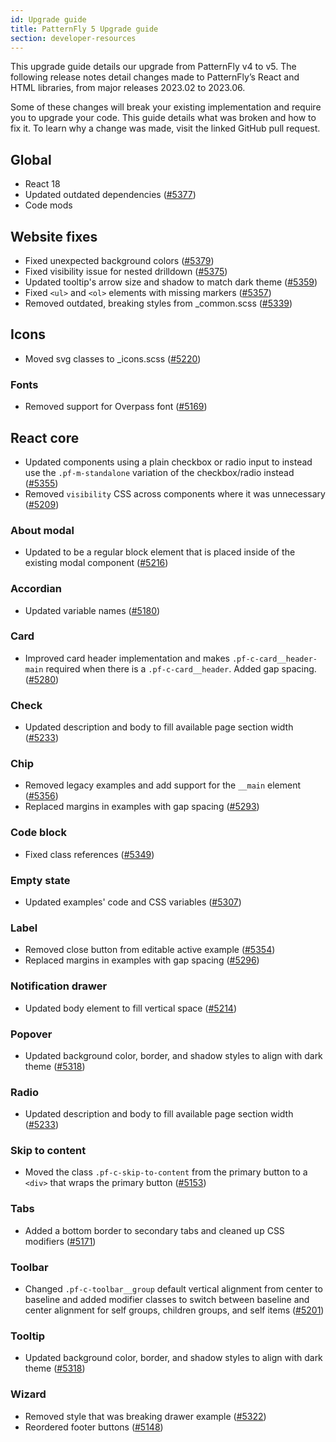 ```yaml
---
id: Upgrade guide
title: PatternFly 5 Upgrade guide
section: developer-resources
---
```


This upgrade guide details our upgrade from PatternFly v4 to v5. The following release notes detail changes made to PatternFly’s React and HTML libraries, from major releases 2023.02 to 2023.06.

Some of these changes will break your existing implementation and require you to upgrade your code. This guide details what was broken and how to fix it. To learn why a change was made, visit the linked GitHub pull request.

## Global

- React 18
- Updated outdated dependencies ([#5377](https://github.com/patternfly/patternfly/pull/5377))
- Code mods

## Website fixes

- Fixed unexpected background colors ([#5379](https://github.com/patternfly/patternfly/pull/5379))
- Fixed visibility issue for nested drilldown ([#5375](https://github.com/patternfly/patternfly/pull/5375))
- Updated tooltip's arrow size and shadow to match dark theme ([#5359](https://github.com/patternfly/patternfly/pull/5359))
- Fixed `<ul>` and `<ol>` elements with missing markers ([#5357](https://github.com/patternfly/patternfly/pull/5357))
- Removed outdated, breaking styles from _common.scss ([#5339](https://github.com/patternfly/patternfly/pull/5339))

## Icons

- Moved svg classes to _icons.scss ([#5220](https://github.com/patternfly/patternfly/pull/5220))

### Fonts

- Removed support for Overpass font ([#5169](https://github.com/patternfly/patternfly/pull/5169))

## React core  

- Updated components using a plain checkbox or radio input to instead  use the `.pf-m-standalone` variation of the checkbox/radio instead ([#5355](https://github.com/patternfly/patternfly/pull/5355))
- Removed `visibility` CSS across components where it was unnecessary ([#5209](https://github.com/patternfly/patternfly/pull/5209))

### About modal 

- Updated to be a regular block element that is placed inside of the existing modal component ([#5216](https://github.com/patternfly/patternfly/pull/5216))

### Accordian 

- Updated variable names ([#5180](https://github.com/patternfly/patternfly/pull/5180))

### Card

- Improved card header implementation and makes `.pf-c-card__header-main` required when there is a `.pf-c-card__header`. Added gap spacing. ([#5280](https://github.com/patternfly/patternfly/pull/5280))

### Check 

- Updated description and body to fill available page section width ([#5233](https://github.com/patternfly/patternfly/pull/5233))

### Chip

- Removed legacy examples and add support for the `__main` element ([#5356](https://github.com/patternfly/patternfly/pull/5356))
- Replaced margins in examples with gap spacing ([#5293](https://github.com/patternfly/patternfly/pull/5293))

### Code block

- Fixed class references ([#5349](https://github.com/patternfly/patternfly/pull/5349))

### Empty state 

- Updated examples' code and CSS variables ([#5307](https://github.com/patternfly/patternfly/pull/5307))


### Label

- Removed close button from editable active example ([#5354](https://github.com/patternfly/patternfly/pull/5354))
- Replaced margins in examples with gap spacing ([#5296](https://github.com/patternfly/patternfly/pull/5296))

### Notification drawer

- Updated body element to fill vertical space ([#5214](https://github.com/patternfly/patternfly/pull/5214))

### Popover 

- Updated background color, border, and shadow styles to align with dark theme ([#5318](https://github.com/patternfly/patternfly/pull/5318))

### Radio 

- Updated description and body to fill available page section width ([#5233](https://github.com/patternfly/patternfly/pull/5233))

### Skip to content

- Moved the class `.pf-c-skip-to-content` from the primary button to a `<div>` that wraps the primary button ([#5153](https://github.com/patternfly/patternfly/pull/5153))

### Tabs

- Added a bottom border to secondary tabs and cleaned up CSS modifiers ([#5171](https://github.com/patternfly/patternfly/pull/5171))

### Toolbar 

- Changed `.pf-c-toolbar__group` default vertical alignment from center to baseline and added modifier classes to switch between baseline and center alignment for self groups, children groups, and self items
 ([#5201](https://github.com/patternfly/patternfly/pull/5201))

### Tooltip

- Updated background color, border, and shadow styles to align with dark theme ([#5318](https://github.com/patternfly/patternfly/pull/5318))

### Wizard 

- Removed style that was breaking drawer example ([#5322](https://github.com/patternfly/patternfly/pull/5322))
- Reordered footer buttons ([#5148](https://github.com/patternfly/patternfly/pull/5148))
